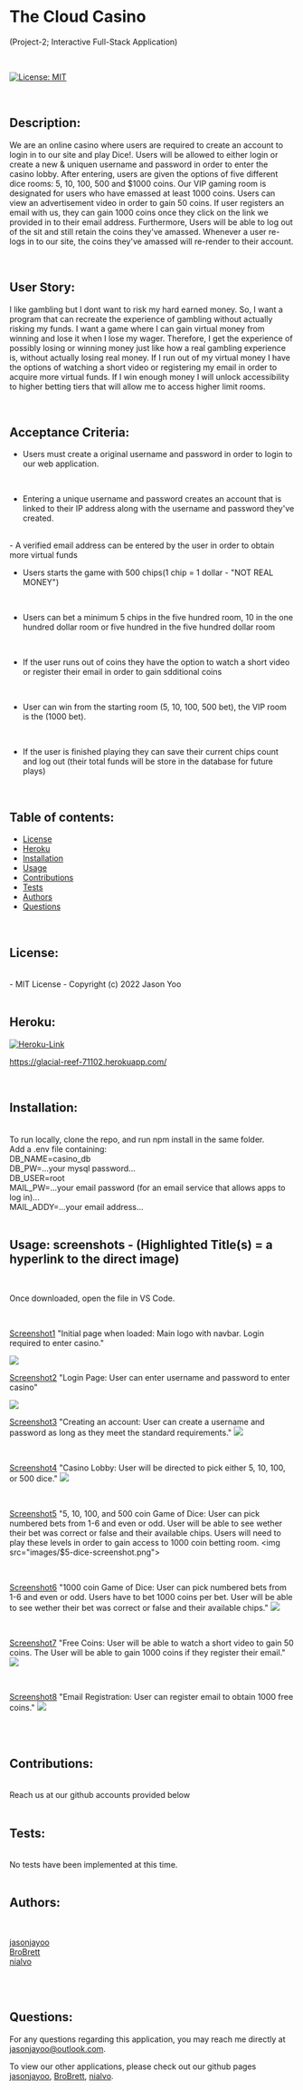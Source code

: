 # The Cloud Casino

(Project-2; Interactive Full-Stack Application)


<br>

[![License: MIT](https://img.shields.io/badge/License-MIT-blue.svg)](https://opensource.org/licenses/MIT)
  
<br>

## Description:

We are an online casino where users are required to create an account to login in to our site and play Dice!. Users will be allowed to either login or create a new & uniquen username and password in order to enter the casino lobby. After entering, users are given the options of five different dice rooms: 5, 10, 100, 500 and $1000 coins. Our VIP gaming room is designated for users who have emassed at least 1000 coins. Users can view an advertisement video in order to gain 50 coins. If user registers an email with us, they can gain 1000 coins once they click on the link we provided in to their email address. Furthermore, Users will be able to log out of the sit and still retain the coins they've amassed. Whenever a user re-logs in to our site, the coins they've amassed will re-render to their account. 

<br>

## User Story:

I like gambling but I dont want to risk my hard earned money. So, I want a program that can recreate the experience of gambling without actually risking my funds. I want a game where I can gain virtual money from winning and lose it when I lose my wager. Therefore, I get the experience of possibly losing or winning money just like how a real gambling experience is, without actually losing real money. If I run out of my virtual money I have the options of watching a short video or registering my email in order to acquire more virtual funds. If I win enough money I will unlock accessibility to higher betting tiers that will allow me to access higher limit rooms.

<br>

## Acceptance Criteria:

- Users must create a original username and password in order to login to our web application.
<br>

- Entering a unique username and password creates an account that is linked to their IP address along with the username and password they've created. 
<br>
-  A verified email address can be entered by the user in order to obtain more virtual funds
<br>

- Users starts the game with 500 chips(1 chip = 1 dollar - "NOT REAL MONEY")
<br>

- Users can bet a minimum 5 chips in the five hundred room, 10 in the one hundred dollar room or five hundred in the five hundred dollar room
<br>

- If the user runs out of coins they have the option to watch a short video or register their email in order to gain sdditional coins
<br>

- User can win from the starting room (5, 10, 100, 500 bet), the VIP room is the (1000 bet).
<br>

- If the user is finished playing they can save their current chips count and log out (their total funds will be store in the database for future plays)

<br>

## Table of contents:

  * [License](#license)
  * [Heroku](#heroku)
  * [Installation](#installation)
  * [Usage](#usage)
  * [Contributions](#contributions)
  * [Tests](#tests)
  * [Authors](#authors)
  * [Questions](#questions)

<br>
  
## License:
<br>
      -  MIT License - Copyright (c) 2022 Jason Yoo

<br>
<br>

## Heroku:

[![Heroku-Link](images/heroku-screenshot.png)](https://glacial-reef-71102.herokuapp.com/)

https://glacial-reef-71102.herokuapp.com/
  
<br>

## Installation:
<br>
      To run locally, clone the repo, and run npm install in the same folder.<br>
      Add a .env file containing:<br>
      DB_NAME=casino_db<br>
      DB_PW=...your mysql password...<br>
      DB_USER=root<br>
      MAIL_PW=...your email password (for an email service that allows apps to log in)...<br>
      MAIL_ADDY=...your email address...<br>

<br>
  
## Usage: screenshots - (Highlighted Title(s) = a hyperlink to the direct image)

<br>

Once downloaded, open the file in VS Code.

<br>
  

[Screenshot1](images/homepage-screenshot.png)  "Initial page when loaded: Main logo with navbar. Login required to enter casino." 

<img src="images/homepage-screenshot.png">

<br>

[Screenshot2](images/login-screenshot.png)  "Login Page: User can enter username and password to enter casino"

<img src="images/login-screenshot.png">

<br>

[Screenshot3](images/sign-up-screenshot.png)  "Creating an account: User can create a username and password as long as they meet the standard requirements."
<img src="images/sign-up-screenshot.png">

<br>

[Screenshot4](images/casino-lobby-screenshot.png)  "Casino Lobby: User will be directed to pick either 5, 10, 100, or 500 dice."
<img src="images/casino-lobby-screenshot.png">

<br>

[Screenshot5](images/$5-dice-screenshot.png)  "5, 10, 100, and 500 coin Game of Dice: User can pick numbered bets from 1-6 and even or odd. User will be able to see wether their bet was correct or false and their available chips. Users will need to play these levels in order to gain access to 1000 coin betting room.
<img src="images/$5-dice-screenshot.png">

<br>

[Screenshot6](images/1000-dice-screenshot.png)  "1000 coin Game of Dice: User can pick numbered bets from 1-6 and even or odd. Users have to bet 1000 coins per bet. User will be able to see wether their bet was correct or false and their available chips."
<img src="images/1000-dice-screenshot.png">

<br>

[Screenshot7](images/free-coins-screenshot.png)  "Free Coins: User will be able to watch a short video to gain 50 coins. The User will be able to gain 1000 coins if they register their email."
<img src="images/free-coins-screenshot.png">

<br>

[Screenshot8](images/email-registration-screenshot.png)  "Email Registration: User can register email to obtain 1000 free coins."
<img src="images/email-registration-screenshot.png">



<br>
<br>

  
## Contributions:
<br>
Reach us at our github accounts provided below

<br>
<br>
  
## Tests: 
<br>
No tests have been implemented at this time.
<br>
<br>



## Authors:

<br>

[jasonjayoo](https://github.com/jasonjayoo)<br> [BroBrett](https://github.com/BroBrett)<br> [nialvo](https://github.com/nialvo)
  
<br>
<br>

## Questions:

  For any questions regarding this application, you may reach me directly at jasonjayoo@outlook.com.

  To view our other applications, please check out our github pages [jasonjayoo](https://github.com/jasonjayoo), [BroBrett](https://github.com/BroBrett), [nialvo](https://github.com/nialvo).


